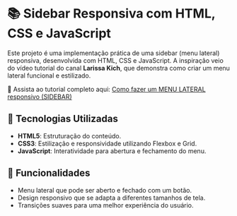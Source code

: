 # 📚 Sidebar Responsiva com HTML, CSS e JavaScript

Este projeto é uma implementação prática de uma sidebar (menu lateral) responsiva, desenvolvida com HTML, CSS e JavaScript. A inspiração veio do vídeo tutorial do canal **Larissa Kich**, que demonstra como criar um menu lateral funcional e estilizado.

🔗 Assista ao tutorial completo aqui: [Como fazer um MENU LATERAL responsivo (SIDEBAR)](https://www.youtube.com/watch?v=lZVQGjTEX-w)

## 🧰 Tecnologias Utilizadas

- **HTML5**: Estruturação do conteúdo.
- **CSS3**: Estilização e responsividade utilizando Flexbox e Grid.
- **JavaScript**: Interatividade para abertura e fechamento do menu.

## 🎯 Funcionalidades

- Menu lateral que pode ser aberto e fechado com um botão.
- Design responsivo que se adapta a diferentes tamanhos de tela.
- Transições suaves para uma melhor experiência do usuário.



